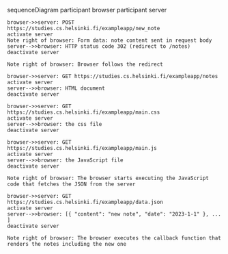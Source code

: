 sequenceDiagram
participant browser
participant server

    browser->>server: POST https://studies.cs.helsinki.fi/exampleapp/new_note
    activate server
    Note right of browser: Form data: note content sent in request body
    server-->>browser: HTTP status code 302 (redirect to /notes)
    deactivate server

    Note right of browser: Browser follows the redirect

    browser->>server: GET https://studies.cs.helsinki.fi/exampleapp/notes
    activate server
    server-->>browser: HTML document
    deactivate server

    browser->>server: GET https://studies.cs.helsinki.fi/exampleapp/main.css
    activate server
    server-->>browser: the css file
    deactivate server

    browser->>server: GET https://studies.cs.helsinki.fi/exampleapp/main.js
    activate server
    server-->>browser: the JavaScript file
    deactivate server

    Note right of browser: The browser starts executing the JavaScript code that fetches the JSON from the server

    browser->>server: GET https://studies.cs.helsinki.fi/exampleapp/data.json
    activate server
    server-->>browser: [{ "content": "new note", "date": "2023-1-1" }, ... ]
    deactivate server

    Note right of browser: The browser executes the callback function that renders the notes including the new one
